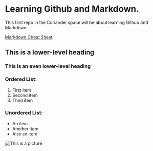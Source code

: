 # Learning Github and Markdown.
This first repo in the Coriander space will be about learning Github and Markdown.

[Markdown Cheat Sheet](https://markdownguide.offshoot.io/cheat-sheet/)

## This is a lower-level heading

### This is an even lower-level heading

### Ordered List:
1. First item
2. Second item
3. Third item

### Unordered List:
- An item
- Another item
- Also an item

![This is a picture](https://deep-image.ai/blog/content/images/size/w1600/2022/09/a-beautiful-nebula-in-outer-space-kayptz4d.jpeg)
